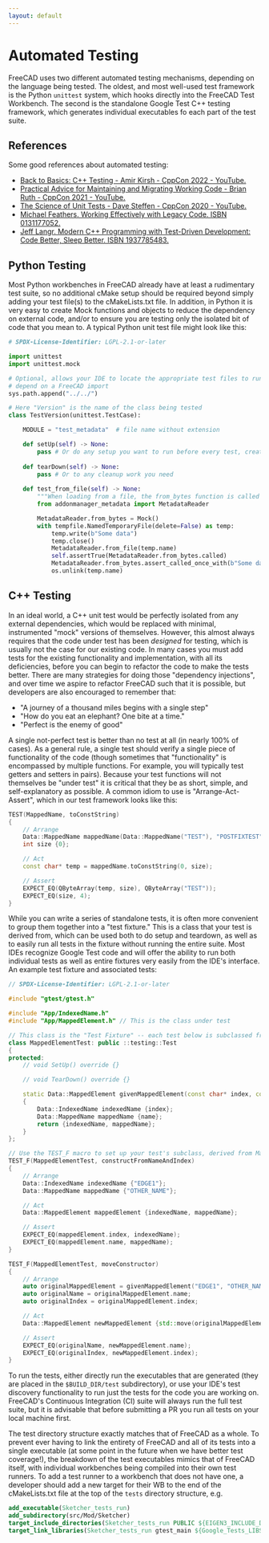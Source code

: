 ```yaml
---
layout: default
---
```


# Automated Testing

FreeCAD uses two different automated testing mechanisms, depending on the language being tested. The oldest, and most well-used test framework is the Python `unittest` system, which hooks directly into the FreeCAD Test Workbench. The second is the standalone Google Test C++ testing framework, which generates individual executables fo each part of the test suite.

## References

Some good references about automated testing:
* [Back to Basics: C++ Testing - Amir Kirsh - CppCon 2022 - YouTube.](https://www.youtube.com/watch?v=SAM4rWaIvUQ)
* [Practical Advice for Maintaining and Migrating Working Code - Brian Ruth - CppCon 2021 - YouTube.](https://www.youtube.com/watch?v=CktRuMALe2A)
* [The Science of Unit Tests - Dave Steffen - CppCon 2020 - YouTube.](https://www.youtube.com/watch?v=FjwayiHNI1w)
* [Michael Feathers. Working Effectively with Legacy Code. ISBN 0131177052.](https://www.amazon.com/Working-Effectively-Legacy-Michael-Feathers/dp/0131177052)
* [Jeff Langr. Modern C++ Programming with Test-Driven Development: Code Better, Sleep Better. ISBN 1937785483.](https://www.amazon.com/Modern-Programming-Test-Driven-Development-Better/dp/1937785483/)

## Python Testing

Most Python workbenches in FreeCAD already have at least a rudimentary test suite, so no additional cMake setup should be required beyond simply adding your test file(s) to the cMakeLists.txt file. In addition, in Python it is very easy
to create Mock functions and objects to reduce the dependency on external code, and/or to ensure you are testing only the isolated bit of code that you mean to. A typical Python unit test file might look like this:
```python
# SPDX-License-Identifier: LGPL-2.1-or-later

import unittest
import unittest.mock

# Optional, allows your IDE to locate the appropriate test files to run outside FreeCAD if the code doesn't
# depend on a FreeCAD import
sys.path.append("../../") 

# Here "Version" is the name of the class being tested
class TestVersion(unittest.TestCase):

    MODULE = "test_metadata"  # file name without extension

    def setUp(self) -> None:
        pass # Or do any setup you want to run before every test, creating objects, etc.
        
    def tearDown(self) -> None:
        pass # Or to any cleanup work you need
 
    def test_from_file(self) -> None:
        """When loading from a file, the from_bytes function is called with the expected data"""
        from addonmanager_metadata import MetadataReader

        MetadataReader.from_bytes = Mock()
        with tempfile.NamedTemporaryFile(delete=False) as temp:
            temp.write(b"Some data")
            temp.close()
            MetadataReader.from_file(temp.name)
            self.assertTrue(MetadataReader.from_bytes.called)
            MetadataReader.from_bytes.assert_called_once_with(b"Some data")
            os.unlink(temp.name)
```

## C++ Testing

In an ideal world, a C++ unit test would be perfectly isolated from any external dependencies, which would be replaced with minimal, instrumented "mock" versions of themselves. However,
this almost always requires that the code under test has been *designed* for testing, which is usually not the case for our existing code. In many cases you must add tests for the existing
functionality and implementation, with all its deficiencies, before you can begin to refactor the code to make the tests better. There are many strategies for doing those "dependency injections", 
and over time we aspire to refactor FreeCAD such that it is possible, but developers are also encouraged to remember that:
* "A journey of a thousand miles begins with a single step"
* "How do you eat an elephant? One bite at a time."
* "Perfect is the enemy of good"

A single not-perfect test is better than no test at all (in nearly 100% of cases). As a general rule, a single test should verify a single piece of functionality
of the code (though sometimes that "functionality" is encompassed by multiple functions. For example, you will typically test getters and setters in pairs). Because your test functions will not
themselves be "under test" it is critical that they be as short, simple, and self-explanatory as possible. A common idiom to use is "Arrange-Act-Assert", which in our test
framework looks like this:
```c++
TEST(MappedName, toConstString)
{
    // Arrange
    Data::MappedName mappedName(Data::MappedName("TEST"), "POSTFIXTEST");
    int size {0};

    // Act
    const char* temp = mappedName.toConstString(0, size);

    // Assert
    EXPECT_EQ(QByteArray(temp, size), QByteArray("TEST"));
    EXPECT_EQ(size, 4);
}
```

While you can write a series of standalone tests, it is often more convenient to group them together into a "test fixture." This is a class that your test is derived from, which can
be used both to do setup and teardown, as well as to easily run all tests in the fixture without running the entire suite. Most IDEs recognize Google Test code and will offer the ability
to run both individual tests as well as entire fixtures very easily from the IDE's interface. An example test fixture and associated tests:
```c++
// SPDX-License-Identifier: LGPL-2.1-or-later

#include "gtest/gtest.h"

#include "App/IndexedName.h"
#include "App/MappedElement.h" // This is the class under test

// This class is the "Test Fixture" -- each test below is subclassed from this class
class MappedElementTest: public ::testing::Test
{
protected:
    // void SetUp() override {}

    // void TearDown() override {}

    static Data::MappedElement givenMappedElement(const char* index, const char* name)
    {
        Data::IndexedName indexedName {index};
        Data::MappedName mappedName {name};
        return {indexedName, mappedName};
    }
};

// Use the TEST_F macro to set up your test's subclass, derived from MappedElementTest
TEST_F(MappedElementTest, constructFromNameAndIndex)
{
    // Arrange
    Data::IndexedName indexedName {"EDGE1"};
    Data::MappedName mappedName {"OTHER_NAME"};

    // Act
    Data::MappedElement mappedElement {indexedName, mappedName};

    // Assert
    EXPECT_EQ(mappedElement.index, indexedName);
    EXPECT_EQ(mappedElement.name, mappedName);
}

TEST_F(MappedElementTest, moveConstructor)
{
    // Arrange
    auto originalMappedElement = givenMappedElement("EDGE1", "OTHER_NAME");
    auto originalName = originalMappedElement.name;
    auto originalIndex = originalMappedElement.index;

    // Act
    Data::MappedElement newMappedElement {std::move(originalMappedElement)};

    // Assert
    EXPECT_EQ(originalName, newMappedElement.name);
    EXPECT_EQ(originalIndex, newMappedElement.index);
}
```
To run the tests, either directly run the executables that are generated (they are placed in the `$BUILD_DIR/test` subdirectory), or use your IDE's test discovery functionality to run just the tests for
the code you are working on. FreeCAD's Continuous Integration (CI) suite will always run the full test suite, but it is advisable that before submitting a PR you run all tests on your local
machine first.

The test directory structure exactly matches that of FreeCAD as a whole. To prevent ever having to link the entirety of FreeCAD and all of its tests into a single executable (at some point in the future
when we have better test coverage!), the breakdown of the test executables mimics that of FreeCAD itself, with individual workbenches being compiled into their own test runners. To add a test runner to
a workbench that does not have one, a developer should add a new target for their WB to the end of the cMakeLists.txt file at the top of the `tests` directory structure, e.g.
```cmake
add_executable(Sketcher_tests_run)
add_subdirectory(src/Mod/Sketcher)
target_include_directories(Sketcher_tests_run PUBLIC ${EIGEN3_INCLUDE_DIR})
target_link_libraries(Sketcher_tests_run gtest_main ${Google_Tests_LIBS} Sketcher)
```

